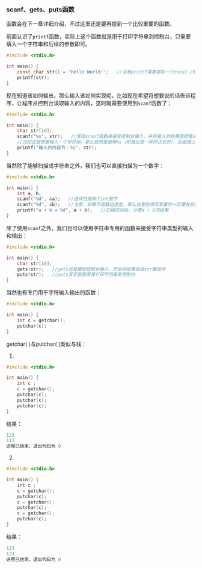 ### scanf、gets、puts函数

函数会在下一章详细介绍，不过这里还是要再提到一个比较重要的函数。

前面认识了`printf`函数，实际上这个函数就是用于打印字符串到控制台，只需要填入一个字符串和后续的参数即可。

```c
#include <stdio.h>

int main() {
    const char str[] = "Hello World!";   //注意printf需要填写一个const char数组进去，也就是字符串
    printf(str);
}
```

现在知道该如何输出，那么输入该如何实现呢，比如现在希望将想要说的话告诉程序，让程序从控制台读取输入的内容，这时就需要使用到`scanf`函数了：

```c
#include <stdio.h>

int main() {
    char str[10];
    scanf("%s", str);   //使用scanf函数来接受控制台输入，并将输入的结果按照格式，分配给后续的变量
  	//比如这里想要输入一个字符串，那么依然是使用%s（和输出是一样的占位符），后面跟上要赋值的数组（存放输入的内容）
    printf("输入的内容为：%s", str);
}
```

当然除了能够扫描成字符串之外，我们也可以直接扫描为一个数字：

```c
#include <stdio.h>

int main() {
    int a, b;
    scanf("%d", &a);   //连续扫描两个int数字
    scanf("%d", &b);   //注意，如果不是数组类型，那么这里在填写变量时一定要在前面添加一个&符号（下一章在指针小节中会详细介绍）这里的&不是做与运算，而是取地址操作。
    printf("a + b = %d", a + b);   //扫描成功后，计算a + b的结果
}
```

除了使用`scanf`之外，我们也可以使用字符串专用的函数来接受字符串类型的输入和输出：

```c
#include <stdio.h>

int main() {
    char str[10];
    gets(str);   //gets也是接收控制台输入，然后将结果丢给str数组中
    puts(str);   //puts其实就是直接打印字符串到控制台
}
```

当然也有专门用于字符输入输出的函数：

```c
#include <stdio.h>

int main() {
    int c = getchar();
    putchar(c);
}
```

getchar( )与putchar( )类似与栈：

1. 

```c
#include <stdio.h>

int main() {
    int c ;
    c = getchar();
    putchar(c);
    putchar(c);
    putchar(c);
}
```

结果：

```c
123
111
进程已结束，退出代码为 0
```

2. 

```c
#include <stdio.h>

int main() {
    int c ;
    c = getchar();
    putchar(c);
    c = getchar();
    putchar(c);
    c = getchar();
    putchar(c);
}
```

结果：

```c
123
123
进程已结束，退出代码为 0
```

